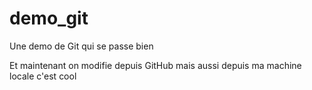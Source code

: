 # demo_git

Une demo de Git qui se passe bien

Et maintenant on modifie depuis GitHub
mais aussi depuis ma machine locale c'est cool
